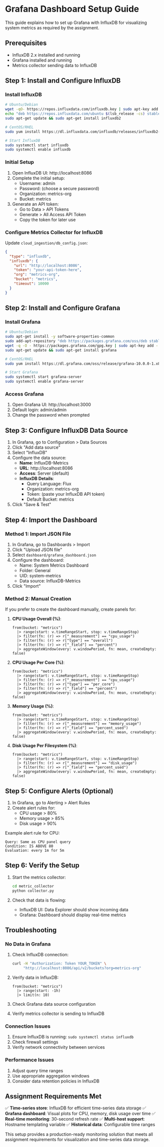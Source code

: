 # Grafana Dashboard Setup Guide

This guide explains how to set up Grafana with InfluxDB for visualizing system metrics as required by the assignment.

## Prerequisites

- InfluxDB 2.x installed and running
- Grafana installed and running
- Metrics collector sending data to InfluxDB

## Step 1: Install and Configure InfluxDB

### Install InfluxDB

```bash
# Ubuntu/Debian
wget -qO- https://repos.influxdata.com/influxdb.key | sudo apt-key add -
echo "deb https://repos.influxdata.com/ubuntu $(lsb_release -cs) stable" | sudo tee /etc/apt/sources.list.d/influxdb.list
sudo apt-get update && sudo apt-get install influxdb2

# CentOS/RHEL
sudo yum install https://dl.influxdata.com/influxdb/releases/influxdb2-2.7.1.x86_64.rpm

# Start InfluxDB
sudo systemctl start influxdb
sudo systemctl enable influxdb
```

### Initial Setup

1. Open InfluxDB UI: http://localhost:8086
2. Complete the initial setup:
   - Username: admin
   - Password: (choose a secure password)
   - Organization: metrics-org
   - Bucket: metrics
3. Generate an API token:
   - Go to Data > API Tokens
   - Generate > All Access API Token
   - Copy the token for later use

### Configure Metrics Collector for InfluxDB

Update `cloud_ingestion/db_config.json`:

```json
{
  "type": "influxdb",
  "influxdb": {
    "url": "http://localhost:8086",
    "token": "your-api-token-here",
    "org": "metrics-org",
    "bucket": "metrics",
    "timeout": 10000
  }
}
```

## Step 2: Install and Configure Grafana

### Install Grafana

```bash
# Ubuntu/Debian
sudo apt-get install -y software-properties-common
sudo add-apt-repository "deb https://packages.grafana.com/oss/deb stable main"
wget -q -O - https://packages.grafana.com/gpg.key | sudo apt-key add -
sudo apt-get update && sudo apt-get install grafana

# CentOS/RHEL
sudo yum install https://dl.grafana.com/oss/release/grafana-10.0.0-1.x86_64.rpm

# Start Grafana
sudo systemctl start grafana-server
sudo systemctl enable grafana-server
```

### Access Grafana

1. Open Grafana UI: http://localhost:3000
2. Default login: admin/admin
3. Change the password when prompted

## Step 3: Configure InfluxDB Data Source

1. In Grafana, go to Configuration > Data Sources
2. Click "Add data source"
3. Select "InfluxDB"
4. Configure the data source:
   - **Name**: InfluxDB-Metrics
   - **URL**: http://localhost:8086
   - **Access**: Server (default)
   - **InfluxDB Details**:
     - Query Language: Flux
     - Organization: metrics-org
     - Token: (paste your InfluxDB API token)
     - Default Bucket: metrics
5. Click "Save & Test"

## Step 4: Import the Dashboard

### Method 1: Import JSON File

1. In Grafana, go to Dashboards > Import
2. Click "Upload JSON file"
3. Select `dashboard/grafana_dashboard.json`
4. Configure the dashboard:
   - Name: System Metrics Dashboard
   - Folder: General
   - UID: system-metrics
   - Data source: InfluxDB-Metrics
5. Click "Import"

### Method 2: Manual Creation

If you prefer to create the dashboard manually, create panels for:

1. **CPU Usage Overall (%)**: 
   ```flux
   from(bucket: "metrics")
     |> range(start: v.timeRangeStart, stop: v.timeRangeStop)
     |> filter(fn: (r) => r["_measurement"] == "cpu_usage")
     |> filter(fn: (r) => r["type"] == "overall")
     |> filter(fn: (r) => r["_field"] == "percent")
     |> aggregateWindow(every: v.windowPeriod, fn: mean, createEmpty: false)
   ```

2. **CPU Usage Per Core (%)**: 
   ```flux
   from(bucket: "metrics")
     |> range(start: v.timeRangeStart, stop: v.timeRangeStop)
     |> filter(fn: (r) => r["_measurement"] == "cpu_usage")
     |> filter(fn: (r) => r["type"] == "per_core")
     |> filter(fn: (r) => r["_field"] == "percent")
     |> aggregateWindow(every: v.windowPeriod, fn: mean, createEmpty: false)
   ```

3. **Memory Usage (%)**: 
   ```flux
   from(bucket: "metrics")
     |> range(start: v.timeRangeStart, stop: v.timeRangeStop)
     |> filter(fn: (r) => r["_measurement"] == "memory_usage")
     |> filter(fn: (r) => r["_field"] == "percent_used")
     |> aggregateWindow(every: v.windowPeriod, fn: mean, createEmpty: false)
   ```

4. **Disk Usage Per Filesystem (%)**: 
   ```flux
   from(bucket: "metrics")
     |> range(start: v.timeRangeStart, stop: v.timeRangeStop)
     |> filter(fn: (r) => r["_measurement"] == "disk_usage")
     |> filter(fn: (r) => r["_field"] == "percent_used")
     |> aggregateWindow(every: v.windowPeriod, fn: mean, createEmpty: false)
   ```

## Step 5: Configure Alerts (Optional)

1. In Grafana, go to Alerting > Alert Rules
2. Create alert rules for:
   - CPU usage > 80%
   - Memory usage > 85%
   - Disk usage > 90%

Example alert rule for CPU:
```
Query: Same as CPU panel query
Condition: IS ABOVE 80
Evaluation: every 1m for 5m
```

## Step 6: Verify the Setup

1. Start the metrics collector:
   ```bash
   cd metric_collector
   python collector.py
   ```

2. Check that data is flowing:
   - InfluxDB UI: Data Explorer should show incoming data
   - Grafana: Dashboard should display real-time metrics

## Troubleshooting

### No Data in Grafana

1. Check InfluxDB connection:
   ```bash
   curl -H "Authorization: Token YOUR_TOKEN" \
        "http://localhost:8086/api/v2/buckets?org=metrics-org"
   ```

2. Verify data in InfluxDB:
   ```flux
   from(bucket: "metrics")
     |> range(start: -1h)
     |> limit(n: 10)
   ```

3. Check Grafana data source configuration
4. Verify metrics collector is sending to InfluxDB

### Connection Issues

1. Ensure InfluxDB is running: `sudo systemctl status influxdb`
2. Check firewall settings
3. Verify network connectivity between services

### Performance Issues

1. Adjust query time ranges
2. Use appropriate aggregation windows
3. Consider data retention policies in InfluxDB

## Assignment Requirements Met

✅ **Time-series store**: InfluxDB for efficient time-series data storage
✅ **Grafana dashboard**: Visual plots for CPU, memory, disk usage over time
✅ **Real-time monitoring**: 30-second refresh rate
✅ **Multi-host support**: Hostname templating variable
✅ **Historical data**: Configurable time ranges

This setup provides a production-ready monitoring solution that meets all assignment requirements for visualization and time-series data storage.
